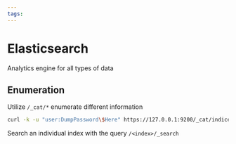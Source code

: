 ```yaml
---
tags:
---
```

# Elasticsearch

Analytics engine for all types of data

## Enumeration

Utilize `/_cat/*` enumerate different information

```bash
curl -k -u "user:DumpPassword\$Here" https://127.0.0.1:9200/_cat/indices?v
```

Search an individual index with the query `/<index>/_search`
